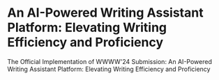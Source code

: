 # An AI-Powered Writing Assistant Platform: Elevating Writing Efficiency and Proficiency
The Official Implementation of WWWW'24 Submission: An AI-Powered Writing Assistant Platform: Elevating Writing Efficiency and Proficiency